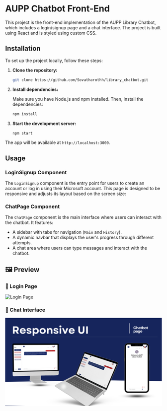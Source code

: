 # AUPP Chatbot Front-End

This project is the front-end implementation of the AUPP Library Chatbot, which includes a login/signup page and a chat interface. The project is built using React and is styled using custom CSS.


## Installation

To set up the project locally, follow these steps:

1. **Clone the repository:**

    ```bash
    git clone https://github.com/Sovatharothh/library_chatbot.git
    ```

2. **Install dependencies:**

    Make sure you have Node.js and npm installed. Then, install the dependencies:

    ```bash
    npm install
    ```

3. **Start the development server:**

    ```bash
    npm start
    ```

The app will be available at `http://localhost:3000`.

## Usage

### LoginSignup Component

The `LoginSignup` component is the entry point for users to create an account or log in using their Microsoft account. This page is designed to be responsive and adjusts its layout based on the screen size:

### ChatPage Component

The `ChatPage` component is the main interface where users can interact with the chatbot. It features:

- A sidebar with tabs for navigation (`Main` and `History`).
- A dynamic navbar that displays the user's progress through different attempts.
- A chat area where users can type messages and interact with the chatbot.

## 🖼️ Preview

### 🔐 Login Page

![Login Page](./screenshots/loginsignup.png)

### 💬 Chat Interface

![Chat Page](./screenshots/chatpage.png)

